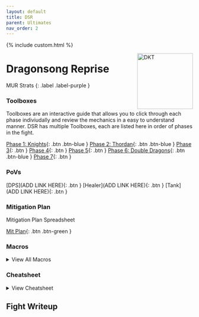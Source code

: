 ```yaml
---
layout: default
title: DSR
parent: Ultimates
nav_order: 2
---
```


{% include custom.html %}

<img src="./assets/images/dkt.webp" alt="DKT" width="150" style="float: right">

# Dragonsong Reprise

MUR Strats 
{: .label .label-purple }

### Toolboxes
Toolboxes are an interactive guide that allows you to click through each phase indiviudally and review the mechanics in a easy to understand manner. DSR has multiple Toolboxes, each are listed here in order of phases in the fight.

[Phase 1: Knights](https://ff14.toolboxgaming.space/?id=199680719834861&preview=1){: .btn .btn-blue }
[Phase 2: Thordan](https://ff14.toolboxgaming.space/?id=110786314454861&preview=1){: .btn .btn-blue }
[Phase 3](){: .btn }
[Phase 4](){: .btn }
[Phase 5](){: .btn }
[Phase 6: Double Dragons](https://ff14.toolboxgaming.space/?id=610785126654861&preview=1){: .btn .btn-blue }
[Phase 7](){: .btn }

### PoVs

[DPS](ADD LINK HERE){: .btn }
[Healer](ADD LINK HERE){: .btn }
[Tank](ADD LINK HERE){: .btn }

### Mitigation Plan
Mitigation Plan Spreadsheet

[Mit Plan](https://docs.google.com/spreadsheets/d/1FGF76e57PCD4358zFK7_v3IRze7C_bn6xd3hiM9yfiE/edit#gid=0){: .btn .btn-green }

### Macros

<details markdown=1>
<summary>View All Macros</summary>

**Playstation Chains**
```
――【Playstation chains】――――――――――――――――――
　　D△  T× T□
　　D〇　 　D〇　west: D1>2>3>4: east
　　D□  H×  H△
```

**Haurchefant**
```
――【Haurchefant】――――――――――――――――――
　　　cleave　cleave　　　※ cleaves towards
　　H/R AoE ★ T/M AoE　　　ring (True South)
　　　　　 party
　East cleaves: H1 > D1 > D3 > MT
　West cleaves: H2 > D2 > D4 > ST
```

</details>

### Cheatsheet

<details markdown=1>
<summary>View Cheatsheet</summary>
<a href="https://cdn.discordapp.com/attachments/1045899020536651796/1062243565356466237/DSR_Materia_Strats_Cheat_Sheet.jpg" target="_blank"><img src="https://cdn.discordapp.com/attachments/1045899020536651796/1062243565356466237/DSR_Materia_Strats_Cheat_Sheet.jpg"></a>
</details>

## Fight Writeup
<coming soon>
